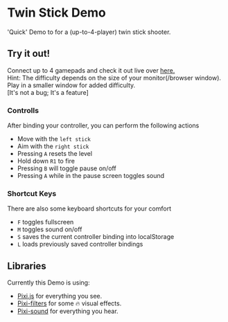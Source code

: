 # Twin Stick Demo

'Quick' Demo to for a (up-to-4-player) twin stick shooter.

## Try it out!

Connect up to 4 gamepads and check it out live over [here.](https://OptionalM.github.io/TwinStickDemo/)  
Hint: The difficulty depends on the size of your monitor(/browser window). Play in a smaller window for added difficulty.  
[It's not a bug; It's a feature]

### Controlls

After binding your controller, you can perform the following actions

* Move with the `left stick`
* Aim with the `right stick`
* Pressing `A` resets the level
* Hold down `R1` to fire
* Pressing `B` will toggle pause on/off
* Pressing `A` while in the pause screen toggles sound

### Shortcut Keys

There are also some keyboard shortcuts for your comfort

* `F` toggles fullscreen
* `M` toggles sound on/off
* `S` saves the current controller binding into localStorage
* `L` loads previously saved controller bindings

## Libraries
Currently this Demo is using:
* [Pixi.js](http://www.pixijs.com/) for everything you see.
* [Pixi-filters](https://github.com/pixijs/pixi-filters) for some 🔥 visual effects.
* [Pixi-sound](https://github.com/pixijs/pixi-sound) for everything you hear.
